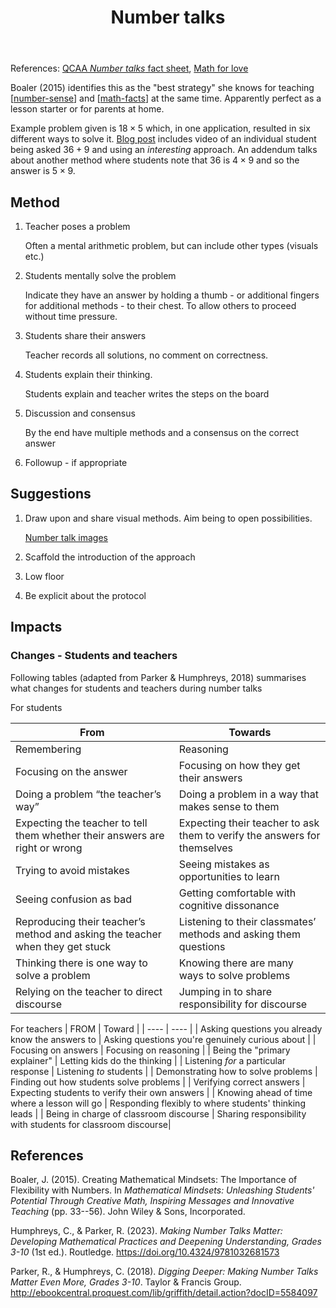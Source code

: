 ﻿---
template: math.html
title: Number talks
---
References: [QCAA _Number talks_ fact sheet](https://www.qcaa.qld.edu.au/downloads/aciq/general-resources/ac_gc_factsheet_number_talks.pdf), [Math for love](https://mathforlove.com/lesson/number-talks/)

Boaler (2015) identifies this as the "best strategy" she knows for teaching [[number-sense]] and [[math-facts]] at the same time. Apparently perfect as a lesson starter or for parents at home.

Example problem given is $18 \times 5$ which, in one application, resulted in six different ways to solve it. [Blog post](https://marilynburnsmath.com/general-interest/whats-the-difference-between-a-number-talk-and-a-lesson/) includes video of an individual student being asked $36 + 9$ and using an _interesting_ approach. An addendum talks about another method where students note that $36$ is $4 \times 9$ and so the answer is $5 \times 9$.

## Method

1. Teacher poses a problem 

    Often a mental arithmetic problem, but can include other types (visuals etc.)

2. Students mentally solve the problem

    Indicate they have an answer by holding a thumb - or additional fingers for additional methods - to their chest. To allow others to proceed without time pressure.

3. Students share their answers

    Teacher records all solutions, no comment on correctness.

4. Students explain their thinking.

    Students explain and teacher writes the steps on the board

5. Discussion and consensus

    By the end have multiple methods and a consensus on the correct answer

6. Followup - if appropriate

## Suggestions

1. Draw upon and share visual methods. Aim being to open possibilities.

    [Number talk images](https://kristenacosta.com/number-talk-images/)
2. Scaffold the introduction of the approach 
3. Low floor
4. Be explicit about the protocol


## Impacts 

### Changes - Students and teachers

Following tables (adapted from Parker & Humphreys, 2018) summarises what changes for students and teachers during number talks

For students

| From | Towards |
| ---- | ------- |
| Remembering | Reasoning | 
| Focusing on the answer | Focusing on how they get their answers  |
| Doing a problem “the teacher’s way” | Doing a problem in a way that makes sense to them  |
| Expecting the teacher to tell them whether their answers are right or wrong | Expecting their teacher to ask them to verify the answers for themselves |
| Trying to avoid mistakes | Seeing mistakes as opportunities to learn  |
| Seeing confusion as bad | Getting comfortable with cognitive dissonance | 
| Reproducing their teacher’s method and asking the teacher when they get stuck | Listening to their classmates’ methods and asking them questions |
| Thinking there is one way to solve a problem | Knowing there are many ways to solve problems |
| Relying on the teacher to direct discourse | Jumping in to share responsibility for discourse |

For teachers
| FROM | Toward |
| ---- | ---- |
| Asking questions you already know the answers to | Asking questions you're genuinely curious about |
| Focusing on answers | Focusing on reasoning |
| Being the "primary explainer" | Letting kids do the thinking | 
| Listening _for_ a particular response | Listening _to_ students |
| Demonstrating how to solve problems  | Finding out how students solve problems |
| Verifying correct answers | Expecting students to verify their own answers | 
|  Knowing ahead of time where a lesson will go | Responding flexibly to where students' thinking leads |
| Being in charge of classroom discourse | Sharing responsibility with students for classroom discourse|



## References

Boaler, J. (2015). Creating Mathematical Mindsets: The Importance of Flexibility with Numbers. In *Mathematical Mindsets: Unleashing Students' Potential Through Creative Math, Inspiring Messages and Innovative Teaching* (pp. 33--56). John Wiley & Sons, Incorporated.

Humphreys, C., & Parker, R. (2023). *Making Number Talks Matter: Developing Mathematical Practices and Deepening Understanding, Grades 3-10* (1st ed.). Routledge. <https://doi.org/10.4324/9781032681573>

Parker, R., & Humphreys, C. (2018). *Digging Deeper: Making Number Talks Matter Even More, Grades 3-10*. Taylor & Francis Group. <http://ebookcentral.proquest.com/lib/griffith/detail.action?docID=5584097>

[//begin]: # "Autogenerated link references for markdown compatibility"
[number-sense]: number-sense "Number sense"
[math-facts]: math-facts "Math Facts"
[//end]: # "Autogenerated link references"